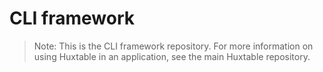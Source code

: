 # CLI framework

> Note: This is the CLI framework repository. For more information on using Huxtable in an application, see the main Huxtable repository.
